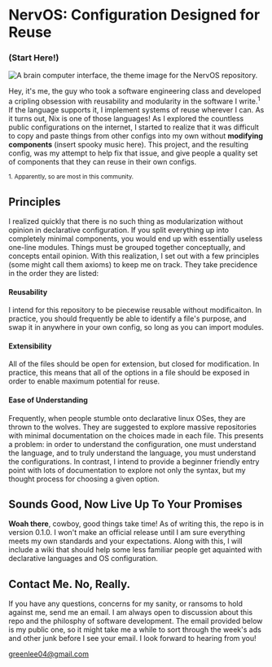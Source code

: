 # NervOS: Configuration Designed for Reuse 
### (Start Here!)
![A brain computer interface, the theme image for the NervOS repository.](https://github.com/WGreenlee04/NervOS/blob/main/nervos.avif)

Hey, it's me, the guy who took a software engineering class and developed a cripling obsession with reusability and modularity in the software I write.<sup>1</sup> If the language supports it, I implement systems of reuse wherever I can. As it turns out, Nix is one of those languages! As I explored the countless public configurations on the internet, I started to realize that it was difficult to copy and paste things from other configs into my own without **modifying components** (insert spooky music here). This project, and the resulting config, was my attempt to help fix that issue, and give people a quality set of components that they can reuse in their own configs.

<sub>1. Apparently, so are most in this community.</sub>

## Principles
I realized quickly that there is no such thing as modularization without opinion in declarative configuration. If you split everything up into completely minimal components, you would end up with essentially useless one-line modules. Things must be grouped together conceptually, and concepts entail opinion. With this realization, I set out with a few principles (some might call them axioms) to keep me on track. They take precidence in the order they are listed:

#### Reusability
I intend for this repository to be piecewise reusable without modificaiton. In practice, you should frequently be able to identify a file's purpose, and swap it in anywhere in your own config, so long as you can import modules.

#### Extensibility
All of the files should be open for extension, but closed for modification. In practice, this means that all of the options in a file should be exposed in order to enable maximum potential for reuse.

#### Ease of Understanding
Frequently, when people stumble onto declarative linux OSes, they are thrown to the wolves. They are suggested to explore massive repositories with minimal documentation on the choices made in each file. This presents a problem: in order to understand the configuration, one must understand the language, and to truly understand the language, you must understand the configurations. In contrast, I intend to provide a beginner friendly entry point with lots of documentation to explore not only the syntax, but my thought process for choosing a given option.

## Sounds Good, Now Live Up To Your Promises
**Woah there**, cowboy, good things take time! As of writing this, the repo is in version 0.1.0. I won't make an official release until I am sure everything meets my own standards and your expectations. Along with this, I will include a wiki that should help some less familiar people get aquainted with declarative languages and OS configuration.

## Contact Me. No, Really.
If you have any questions, concerns for my sanity, or ransoms to hold against me, send me an email. I am always open to discussion about this repo and the philosphy of software development. The email provided below is my public one, so it might take me a while to sort through the week's ads and other junk before I see your email. I look forward to hearing from you!

greenlee04@gmail.com